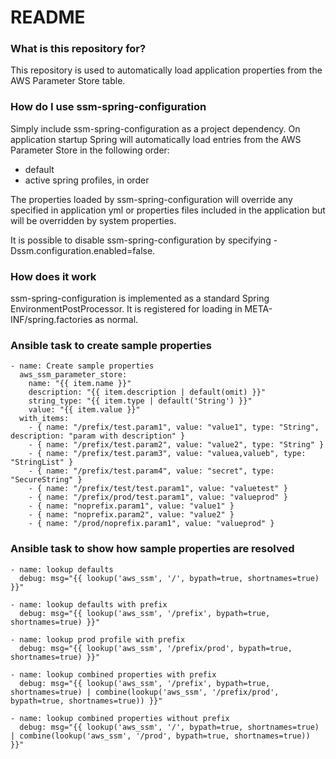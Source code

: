 # README #

### What is this repository for? ###

This repository is used to automatically load application properties from the AWS Parameter Store table.

### How do I use ssm-spring-configuration ###

Simply include ssm-spring-configuration as a project dependency. 
On application startup Spring will automatically load entries from the AWS Parameter Store in the following order:

* default
* active spring profiles, in order

The properties loaded by ssm-spring-configuration will override any specified in application yml or properties files included in the application but will be overridden by system properties.

It is possible to disable ssm-spring-configuration by specifying -Dssm.configuration.enabled=false.

### How does it work ###

ssm-spring-configuration is implemented as a standard Spring EnvironmentPostProcessor. It is registered for loading in META-INF/spring.factories as normal.

### Ansible task to create sample properties ###

    - name: Create sample properties
      aws_ssm_parameter_store:
        name: "{{ item.name }}"
        description: "{{ item.description | default(omit) }}"
        string_type: "{{ item.type | default('String') }}"
        value: "{{ item.value }}"
      with_items:
        - { name: "/prefix/test.param1", value: "value1", type: "String", description: "param with description" }
        - { name: "/prefix/test.param2", value: "value2", type: "String" }
        - { name: "/prefix/test.param3", value: "valuea,valueb", type: "StringList" }
        - { name: "/prefix/test.param4", value: "secret", type: "SecureString" }
        - { name: "/prefix/test/test.param1", value: "valuetest" }
        - { name: "/prefix/prod/test.param1", value: "valueprod" }
        - { name: "noprefix.param1", value: "value1" }
        - { name: "noprefix.param2", value: "value2" }
        - { name: "/prod/noprefix.param1", value: "valueprod" }

### Ansible task to show how sample properties are resolved ###

    - name: lookup defaults
      debug: msg="{{ lookup('aws_ssm', '/', bypath=true, shortnames=true) }}"

    - name: lookup defaults with prefix
      debug: msg="{{ lookup('aws_ssm', '/prefix', bypath=true, shortnames=true) }}"

    - name: lookup prod profile with prefix
      debug: msg="{{ lookup('aws_ssm', '/prefix/prod', bypath=true, shortnames=true) }}"

    - name: lookup combined properties with prefix
      debug: msg="{{ lookup('aws_ssm', '/prefix', bypath=true, shortnames=true) | combine(lookup('aws_ssm', '/prefix/prod', bypath=true, shortnames=true)) }}"

    - name: lookup combined properties without prefix
      debug: msg="{{ lookup('aws_ssm', '/', bypath=true, shortnames=true) | combine(lookup('aws_ssm', '/prod', bypath=true, shortnames=true)) }}"
